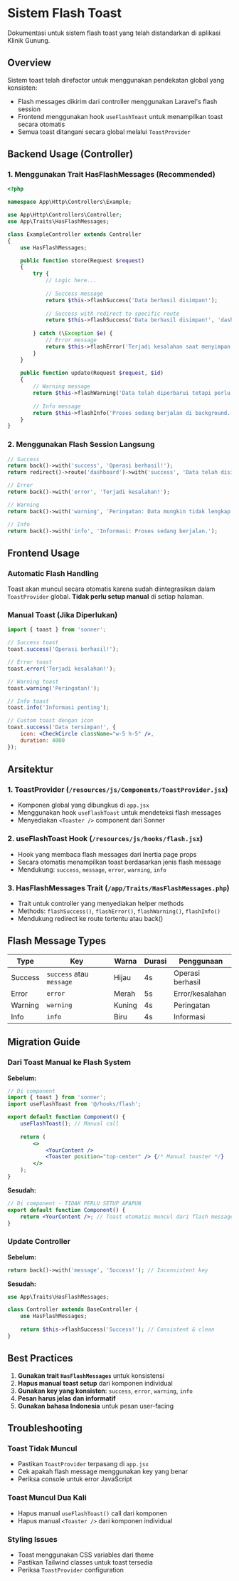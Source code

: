 # Sistem Flash Toast

Dokumentasi untuk sistem flash toast yang telah distandarkan di aplikasi Klinik Gunung.

## Overview

Sistem toast telah direfactor untuk menggunakan pendekatan global yang konsisten:
- Flash messages dikirim dari controller menggunakan Laravel's flash session
- Frontend menggunakan hook `useFlashToast` untuk menampilkan toast secara otomatis
- Semua toast ditangani secara global melalui `ToastProvider`

## Backend Usage (Controller)

### 1. Menggunakan Trait HasFlashMessages (Recommended)

```php
<?php

namespace App\Http\Controllers\Example;

use App\Http\Controllers\Controller;
use App\Traits\HasFlashMessages;

class ExampleController extends Controller
{
    use HasFlashMessages;

    public function store(Request $request)
    {
        try {
            // Logic here...
            
            // Success message
            return $this->flashSuccess('Data berhasil disimpan!');
            
            // Success with redirect to specific route
            return $this->flashSuccess('Data berhasil disimpan!', 'dashboard.index');
            
        } catch (\Exception $e) {
            // Error message
            return $this->flashError('Terjadi kesalahan saat menyimpan data.');
        }
    }
    
    public function update(Request $request, $id)
    {
        // Warning message
        return $this->flashWarning('Data telah diperbarui tetapi perlu verifikasi.');
        
        // Info message
        return $this->flashInfo('Proses sedang berjalan di background.');
    }
}
```

### 2. Menggunakan Flash Session Langsung

```php
// Success
return back()->with('success', 'Operasi berhasil!');
return redirect()->route('dashboard')->with('success', 'Data telah disimpan!');

// Error
return back()->with('error', 'Terjadi kesalahan!');

// Warning
return back()->with('warning', 'Peringatan: Data mungkin tidak lengkap.');

// Info
return back()->with('info', 'Informasi: Proses sedang berjalan.');
```

## Frontend Usage

### Automatic Flash Handling

Toast akan muncul secara otomatis karena sudah diintegrasikan dalam `ToastProvider` global. **Tidak perlu setup manual** di setiap halaman.

### Manual Toast (Jika Diperlukan)

```jsx
import { toast } from 'sonner';

// Success toast
toast.success('Operasi berhasil!');

// Error toast  
toast.error('Terjadi kesalahan!');

// Warning toast
toast.warning('Peringatan!');

// Info toast
toast.info('Informasi penting');

// Custom toast dengan icon
toast.success('Data tersimpan!', {
    icon: <CheckCircle className="w-5 h-5" />,
    duration: 4000
});
```

## Arsitektur

### 1. ToastProvider (`/resources/js/Components/ToastProvider.jsx`)
- Komponen global yang dibungkus di `app.jsx`
- Menggunakan hook `useFlashToast` untuk mendeteksi flash messages
- Menyediakan `<Toaster />` component dari Sonner

### 2. useFlashToast Hook (`/resources/js/hooks/flash.jsx`)
- Hook yang membaca flash messages dari Inertia page props
- Secara otomatis menampilkan toast berdasarkan jenis flash message
- Mendukung: `success`, `message`, `error`, `warning`, `info`

### 3. HasFlashMessages Trait (`/app/Traits/HasFlashMessages.php`)
- Trait untuk controller yang menyediakan helper methods
- Methods: `flashSuccess()`, `flashError()`, `flashWarning()`, `flashInfo()`
- Mendukung redirect ke route tertentu atau back()

## Flash Message Types

| Type | Key | Warna | Durasi | Penggunaan |
|------|-----|-------|--------|------------|
| Success | `success` atau `message` | Hijau | 4s | Operasi berhasil |
| Error | `error` | Merah | 5s | Error/kesalahan |
| Warning | `warning` | Kuning | 4s | Peringatan |
| Info | `info` | Biru | 4s | Informasi |

## Migration Guide

### Dari Toast Manual ke Flash System

**Sebelum:**
```jsx
// Di component
import { toast } from 'sonner';
import useFlashToast from '@/hooks/flash';

export default function Component() {
    useFlashToast(); // Manual call
    
    return (
        <>
            <YourContent />
            <Toaster position="top-center" /> {/* Manual toaster */}
        </>
    );
}
```

**Sesudah:**
```jsx
// Di component - TIDAK PERLU SETUP APAPUN
export default function Component() {
    return <YourContent />; // Toast otomatis muncul dari flash messages
}
```

### Update Controller

**Sebelum:**
```php
return back()->with('message', 'Success!'); // Inconsistent key
```

**Sesudah:**
```php
use App\Traits\HasFlashMessages;

class Controller extends BaseController {
    use HasFlashMessages;
    
    return $this->flashSuccess('Success!'); // Consistent & clean
}
```

## Best Practices

1. **Gunakan trait `HasFlashMessages`** untuk konsistensi
2. **Hapus manual toast setup** dari komponen individual
3. **Gunakan key yang konsisten**: `success`, `error`, `warning`, `info`
4. **Pesan harus jelas dan informatif**
5. **Gunakan bahasa Indonesia** untuk pesan user-facing

## Troubleshooting

### Toast Tidak Muncul
- Pastikan `ToastProvider` terpasang di `app.jsx`
- Cek apakah flash message menggunakan key yang benar
- Periksa console untuk error JavaScript

### Toast Muncul Dua Kali
- Hapus manual `useFlashToast()` call dari komponen
- Hapus manual `<Toaster />` dari komponen individual

### Styling Issues
- Toast menggunakan CSS variables dari theme
- Pastikan Tailwind classes untuk toast tersedia
- Periksa `ToastProvider` configuration

